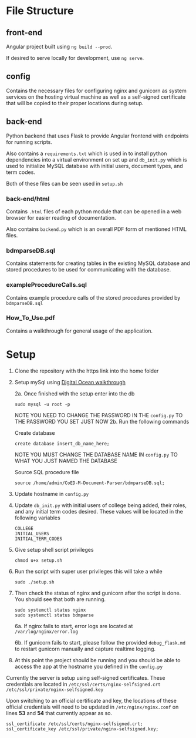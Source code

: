 # File Structure
## front-end
Angular project built using `ng build --prod`.

If desired to serve locally for development, use `ng serve`.

## config
Contains the necessary files for configuring nginx and gunicorn as system services on the hosting virtual machine as well as a self-signed certificate that will be copied to their proper locations during setup.

## back-end
Python backend that uses Flask to provide Angular frontend with endpoints for running scripts. 

Also contains a ```requirements.txt``` which is used in to install python dependencies into a virtual environment on set up and ```db_init.py``` which is used to initialize MySQL database with initial users, document types, and term codes.  

Both of these files can be seen used in ```setup.sh```

### back-end/html
Contains `.html` files of each python module that can be opened in a web browser for easier reading of documentation.

Also contains ```backend.py``` which is an overall PDF form of mentioned HTML files.

### bdmparseDB.sql
Contains statements for creating tables in the existing MySQL database and stored procedures to be used for communicating with the database.

### exampleProcedureCalls.sql
Contains example procedure calls of the stored procedures provided by ```bdmparseDB.sql```

### How_To_Use.pdf
Contains a walkthrough for general usage of the application.

# Setup
1. Clone the repository with the https link into the home folder
2. Setup mySql using [Digital Ocean walkthrough](https://www.digitalocean.com/community/tutorials/how-to-install-mysql-on-centos-7)

    2a. Once finished with the setup enter into the db
    ```
    sudo mysql -u root -p
    ```
    NOTE YOU NEED TO CHANGE THE PASSWORD IN THE ```config.py``` TO THE PASSWORD YOU SET JUST NOW
    2b. Run the following commands

    Create database
    ```
    create database insert_db_name_here;
    ```
    NOTE YOU MUST CHANGE THE DATABASE NAME IN ```config.py``` TO WHAT YOU JUST NAMED THE DATABASE
    
    Source SQL procedure file
    ```
    source /home/admin/CoED-M-Document-Parser/bdmparseDB.sql;
    ```
3. Update hostname in ```config.py```

4. Update ```db_init.py``` with initial users of college being added, their roles, and any initial term codes desired. These values will be located in the following variables
    ```
    COLLEGE
    INITIAL_USERS
    INITIAL_TERM_CODES
    ```

5. Give setup shell script privileges
    ```
    chmod u+x setup.sh
    ```
6. Run the script with super user privileges this will take a while
    ```
    sudo ./setup.sh
    ```
7. Then check the status of nginx and gunicorn after the script is done. You should see that both are running.
    ```
    sudo systemctl status nginx
    sudo systemctl status bdmparse
    ```

    6a. If nginx fails to start, error logs are located at ```/var/log/nginx/error.log```

    6b. If gunicorn fails to start, please follow the provided ```debug_flask.md``` to restart gunicorn manually and capture realtime logging.
8. At this point the project should be running and you should be able to access the app at the hostname you defined in the ```config.py```

Currently the server is setup using self-signed certificates. These credentials are located in
    ```
    /etc/ssl/certs/nginx-selfsigned.crt
    /etc/ssl/private/nginx-selfsigned.key
    ```

Upon switching to an official certificate and key, the locations of these official credentials will need to be updated in ```/etc/nginx/nginx.conf``` on lines **53** and **54** that currently appear as so.

```
ssl_certificate /etc/ssl/certs/nginx-selfsigned.crt;
ssl_certificate_key	/etc/ssl/private/nginx-selfsigned.key;
```